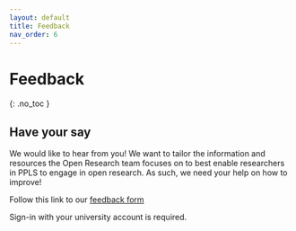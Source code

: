 ```yaml
---
layout: default
title: Feedback
nav_order: 6
---
```


# Feedback
{: .no_toc }


## Have your say 

We would like to hear from you! We want to tailor the information and resources the Open Research team focuses on to best enable researchers in PPLS to engage in open research. As such, we need your help on how to improve! 

Follow this link to our [feedback form](https://forms.office.com/Pages/ResponsePage.aspx?id=sAafLmkWiUWHiRCgaTTcYddhIp98X21DiADeBi7_yW1UNkwwWDdHS1FCSTBRNEdaOTRQQVJPNE5HRy4u) 

Sign-in with your university account is required.


